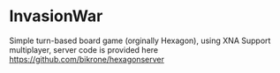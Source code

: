 # InvasionWar
Simple turn-based board game (orginally Hexagon), using XNA
Support multiplayer, server code is provided here https://github.com/bikrone/hexagonserver
